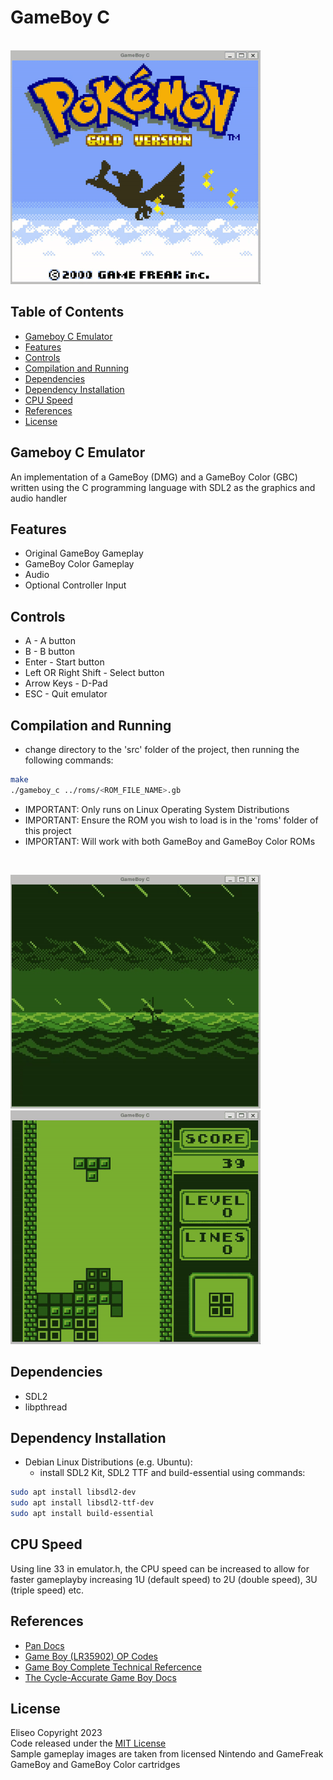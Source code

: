 # GameBoy C
&emsp; &emsp; &emsp; &emsp; &emsp; &emsp; &emsp; &emsp; &emsp; &emsp; &emsp;
![sample1](sample_gameplay/pokemon.gif)

## Table of Contents
- [Gameboy C Emulator](#gameboy-c-emulator)
- [Features](#features)
- [Controls](#controls)
- [Compilation and Running](#compilation-and-running)
- [Dependencies](#dependencies)
- [Dependency Installation](#dependency-installation)
- [CPU Speed](#cpu-speed)
- [References](#references)
- [License](#license)

## Gameboy C Emulator
An implementation of a GameBoy (DMG) and a GameBoy Color (GBC) written
using the C programming language with SDL2 as the graphics and audio handler

## Features
* Original GameBoy Gameplay
* GameBoy Color Gameplay
* Audio
* Optional Controller Input

## Controls
* A - A button
* B - B button
* Enter - Start button
* Left OR Right Shift - Select button
* Arrow Keys - D-Pad
* ESC - Quit emulator

## Compilation and Running
* change directory to the 'src' folder of the project, then running the following commands:

```sh
make
./gameboy_c ../roms/<ROM_FILE_NAME>.gb
```

* IMPORTANT: Only runs on Linux Operating System Distributions
* IMPORTANT: Ensure the ROM you wish to load is in the 'roms' folder of this project
* IMPORTANT: Will work with both GameBoy and GameBoy Color ROMs

<br>

![sample2](sample_gameplay/zelda.gif) ![sample3](sample_gameplay/tetris.gif)

## Dependencies
* SDL2
* libpthread

## Dependency Installation
* Debian Linux Distributions (e.g. Ubuntu):
	- install SDL2 Kit, SDL2 TTF and build-essential using commands: 

```sh
sudo apt install libsdl2-dev
sudo apt install libsdl2-ttf-dev
sudo apt install build-essential
```

## CPU Speed
Using line 33 in emulator.h, the CPU speed can be increased 
to allow for faster gameplayby increasing 1U (default speed)
to 2U (double speed), 3U (triple speed) etc.

## References
- [Pan Docs](https://gbdev.io/pandocs/)
- [Game Boy (LR35902) OP Codes](https://www.pastraiser.com/cpu/gameboy/gameboy_opcodes.html)
- [Game Boy Complete Technical Refercence](docs/Game%20Boy%20Complete%20Technical%20Reference.pdf)
- [The Cycle-Accurate Game Boy Docs](docs/The%20Cycle-Accurate%20Game%20Boy%20Docs.pdf)

## License
Eliseo Copyright 2023
<br>
Code released under the [MIT License](LICENSE)
<br>
Sample gameplay images are taken from licensed Nintendo 
and GameFreak GameBoy and GameBoy Color cartridges
